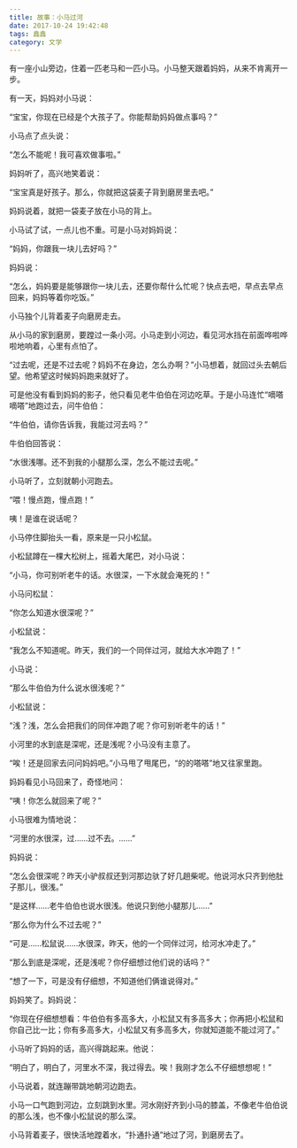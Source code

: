 ```yaml
---
title: 故事：小马过河
date: 2017-10-24 19:42:48
tags: 鑫鑫
category: 文学
---
```

有一座小山旁边，住着一匹老马和一匹小马。小马整天跟着妈妈，从来不肯离开一步。 

有一天，妈妈对小马说： 

“宝宝，你现在已经是个大孩子了。你能帮助妈妈做点事吗？” 

小马点了点头说： 

“怎么不能呢！我可喜欢做事啦。” 

妈妈听了，高兴地笑着说： 

“宝宝真是好孩子。那么，你就把这袋麦子背到磨房里去吧。” 

妈妈说着，就把一袋麦子放在小马的背上。 

小马试了试，一点儿也不重。可是小马对妈妈说： 

“妈妈，你跟我一块儿去好吗？” 

妈妈说： 

“怎么，妈妈要是能够跟你一块儿去，还要你帮什么忙呢？快点去吧，早点去早点回来，妈妈等着你吃饭。” 

小马独个儿背着麦子向磨房走去。 

从小马的家到磨房，要蹚过一条小河。小马走到小河边，看见河水挡在前面哗啦哗啦地响着，心里有点怕了。 

“过去呢，还是不过去呢？妈妈不在身边，怎么办啊？”小马想着，就回过头去朝后望。他希望这时候妈妈跑来就好了。 

可是他没有看到妈妈的影子，他只看见老牛伯伯在河边吃草。于是小马连忙“嘀嗒嘀嗒”地跑过去，问牛伯伯： 

“牛伯伯，请你告诉我，我能过河去吗？” 

牛伯伯回答说： 

“水很浅哪。还不到我的小腿那么深，怎么不能过去呢。” 

小马听了，立刻就朝小河跑去。 

“喂！慢点跑，慢点跑！” 

咦！是谁在说话呢？ 

小马停住脚抬头一看，原来是一只小松鼠。 

小松鼠蹲在一棵大松树上，摇着大尾巴，对小马说： 

“小马，你可别听老牛的话。水很深，一下水就会淹死的！” 

小马问松鼠： 

“你怎么知道水很深呢？” 

小松鼠说： 

“我怎么不知道呢。昨天，我们的一个同伴过河，就给大水冲跑了！” 

小马说： 

“那么牛伯伯为什么说水很浅呢？” 

小松鼠说： 

“浅？浅，怎么会把我们的同伴冲跑了呢？你可别听老牛的话！” 

小河里的水到底是深呢，还是浅呢？小马没有主意了。 

“唉！还是回家去问问妈妈吧。”小马甩了甩尾巴，“的的嗒嗒”地又往家里跑。 

妈妈看见小马回来了，奇怪地问： 

“咦！你怎么就回来了呢？” 

小马很难为情地说： 

“河里的水很深，过……过不去。……” 

妈妈说： 

“怎么会很深呢？昨天小驴叔叔还到河那边驮了好几趟柴呢。他说河水只齐到他肚子那儿，很浅。” 

“是这样……老牛伯伯也说水很浅。他说只到他小腿那儿……” 

“那么你为什么不过去呢？” 

“可是……松鼠说……水很深，昨天，他的一个同伴过河，给河水冲走了。” 

“那么到底是深呢，还是浅呢？你仔细想过他们说的话吗？” 

“想了一下，可是没有仔细想，不知道他们俩谁说得对。” 

妈妈笑了。妈妈说： 

“你现在仔细想想看：牛伯伯有多高多大，小松鼠又有多高多大；你再把小松鼠和你自己比一比；你有多高多大，小松鼠又有多高多大，你就知道能不能过河了。” 

小马听了妈妈的话，高兴得跳起来。他说： 

“明白了，明白了，河里水不深，我过得去。唉！我刚才怎么不仔细想想呢！” 

小马说着，就连蹦带跳地朝河边跑去。 

小马一口气跑到河边，立刻跳到水里。河水刚好齐到小马的膝盖，不像老牛伯伯说的那么浅，也不像小松鼠说的那么深。 

小马背着麦子，很快活地蹚着水，“扑通扑通”地过了河，到磨房去了。
